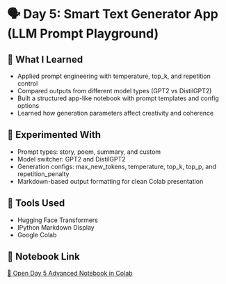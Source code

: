 # 🗣️ Day 5: Smart Text Generator App (LLM Prompt Playground)

## 🧠 What I Learned
- Applied prompt engineering with temperature, top_k, and repetition control
- Compared outputs from different model types (GPT2 vs DistilGPT2)
- Built a structured app-like notebook with prompt templates and config options
- Learned how generation parameters affect creativity and coherence

## 🔬 Experimented With
- Prompt types: story, poem, summary, and custom
- Model switcher: GPT2 and DistilGPT2
- Generation configs: max_new_tokens, temperature, top_k, top_p, and repetition_penalty
- Markdown-based output formatting for clean Colab presentation

## 🔧 Tools Used
- Hugging Face Transformers
- IPython Markdown Display
- Google Colab

## 🔗 Notebook Link
[🔗 Open Day 5 Advanced Notebook in Colab](https://colab.research.google.com/drive/1NWHaR9LlO7BlsPV0WWc3RxIg8pcLRaqg)
